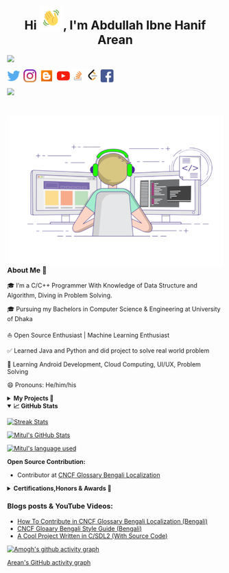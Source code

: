   
<!-- Updating my readme for GitHub-->

  

<h1  align="center">Hi <img  src="https://github.com/AbdullahArean/AbdullahArean/blob/main/Wave.gif"  height="55px"  width="55px">, I'm Abdullah Ibne Hanif Arean</h1>

<!-- Typing SVG by DenverCoder1 - https://github.com/DenverCoder1/readme-typing-svg -->

<p  align="center">

<!-- <a href="https://github.com/DenverCoder1/readme-typing-svg"> -->

<img  src="https://readme-typing-svg.herokuapp.com?color=E22FE4&width=380&height=45&lines=Open-Source+Enthusiast;Junior+Java/Python/C+Developer;Competitive+Programmer;Learning+In+Public;Real+World+Problem+Solver;Empowering+Others;Nice+To+Meet+You+...&center=true"></a>

  

</p>

  
  

<p  align="left">

<a  href="https://twitter.com/AbdullahArean"  target="blank"><img  align="center"  src="https://github.com/AbdullahArean/AbdullahArean/blob/main/socials/twitter.png"  title = "Twitter"  alt=""  height="30"  /></a>
<a  href="https://www.linkedin.com/in/abdullaharean/"  target="blank"><img  align="center"  src="https://github.com/mishmanners/MishManners/blob/master/socials/transparent-Linkedin-logo-icon.png"  alt=""  height="30"  /></a>
<a  href="https://www.instagram.com/not_sec_c/"  target="blank"><img  align="center"  src="https://github.com/AbdullahArean/AbdullahArean/blob/main/socials/instagram.png"  alt=""  height="30"  /></a>
<a  href="https://www.thoughtsofarean.blogspot.com"  target="blank"><img  align="center"  src="https://github.com/AbdullahArean/AbdullahArean/blob/main/socials/blogger.png"  alt=""  height="30"  /></a>
<a  href= "https://www.youtube.com/channel/UCrTNziSAR2lkan4Afm88_lQ"  target="blank"><img  align="center"  src="https://github.com/AbdullahArean/AbdullahArean/blob/main/socials/YouTube.png"  alt=""  height="30"  /></a>
<a  href= "https://stackoverflow.com/users/15420466/abdullah-ibne-hanif-arean"  target="blank"><img  align="center"  src="https://github.com/AbdullahArean/AbdullahArean/blob/main/socials/stackoverflow.png"  alt=""  height="30"  /></a>
<a  href="https://leetcode.com/AbdullahArean/"  target="blank"><img  align="center"  src="https://github.com/AbdullahArean/AbdullahArean/blob/main/socials/leetcode.png"  alt=""  height="30"  /></a>
<a  href="https://www.facebook.com/arean.abdullah"  target="blank"><img  align="center"  src="https://github.com/AbdullahArean/AbdullahArean/blob/main/socials/facebook.png"  alt=""  height="30"  /></a>
</p>

  

![](https://visitor-badge.glitch.me/badge?page_id=AbdullahArean.AbdullahArean)

<br  />

  

<!-- For adding Gif -->

<p><img  align="right"  alt="GIF"  src="https://github.com/AbdullahArean/AbdullahArean/blob/main/areancodes.gif"  width="500"  height="350"  /></p>

  
  
  

### About Me 🚀

🎓 I’m a C/C++ Programmer With Knowledge of Data Structure and Algorithm, Diving in Problem Solving.</br>

🎓 Pursuing my Bachelors in Computer Science & Engineering at University of Dhaka </br>

⛵ Open Source Enthusiast | Machine Learning Enthusiast</br>

✅ Learned Java and Python and did project to solve real world problem</br>

🌱 Learning Android Development, Cloud Computing, UI/UX, Problem Solving</br>

😄 Pronouns: He/him/his</br>

  
  
  

<!--
<h3>Things I code with</h3>

<p>

<img  alt="React"  src="https://img.shields.io/badge/-React-45b8d8?style=flat-square&logo=react&logoColor=white"  />

<img  alt="Webpack"  src="https://img.shields.io/badge/-Webpack-8DD6F9?style=flat-square&logo=webpack&logoColor=white"  />

<img  alt="Docker"  src="https://img.shields.io/badge/-Docker-46a2f1?style=flat-square&logo=docker&logoColor=white"  />

<img  alt="github actions"  src="https://img.shields.io/badge/-Github_Actions-2088FF?style=flat-square&logo=github-actions&logoColor=white"  />

<img  alt="Google Cloud Platform"  src="https://img.shields.io/badge/-Google_Cloud_Platform-1a73e8?style=flat-square&logo=google-cloud&logoColor=white"  />

<img  alt="TypeScript"  src="https://img.shields.io/badge/-TypeScript-007ACC?style=flat-square&logo=typescript&logoColor=white"  />

<img  alt="Insomnia"  src="https://img.shields.io/badge/-Insomnia-5849BE?style=flat-square&logo=insomnia&logoColor=white"  />

<img  alt="Apollo"  src="https://img.shields.io/badge/-Apollo%20GraphQL-311C87?style=flat-square&logo=apollo-graphql&logoColor=white"  />

<img  alt="Heroku"  src="https://img.shields.io/badge/-Heroku-430098?style=flat-square&logo=heroku&logoColor=white"  />

<img  alt="redux"  src="https://img.shields.io/badge/-Redux-764ABC?style=flat-square&logo=redux&logoColor=white"  />

<img  alt="ReactiveX"  src="https://img.shields.io/badge/-RxJs-B7178C?style=flat-square&logo=reactivex&logoColor=white"  />

<img  alt="GraphQL"  src="https://img.shields.io/badge/-GraphQL-E10098?style=flat-square&logo=graphql&logoColor=white"  />

<img  alt="Sass"  src="https://img.shields.io/badge/-Sass-CC6699?style=flat-square&logo=sass&logoColor=white"  />

<img  alt="Styled Components"  src="https://img.shields.io/badge/-Styled_Components-db7092?style=flat-square&logo=styled-components&logoColor=white"  />

<img  alt="git"  src="https://img.shields.io/badge/-Git-F05032?style=flat-square&logo=git&logoColor=white"  />

<img  alt="NestJs"  src="https://img.shields.io/badge/-NestJs-ea2845?style=flat-square&logo=nestjs&logoColor=white"  />

<img  alt="angular"  src="https://img.shields.io/badge/-Angular-DD0031?style=flat-square&logo=angular&logoColor=white"  />

<img  alt="npm"  src="https://img.shields.io/badge/-NPM-CB3837?style=flat-square&logo=npm&logoColor=white"  />

<img  alt="html5"  src="https://img.shields.io/badge/-HTML5-E34F26?style=flat-square&logo=html5&logoColor=white"  />

<img  alt="Brave browser"  src="https://img.shields.io/badge/-Brave_Browser-FB542B?style=flat-square&logo=brave&logoColor=white"  />

<img  alt="Rollup"  src="https://img.shields.io/badge/-Rollup-EC4A3F?style=flat-square&logo=rollup.js&logoColor=white"  />

<img  alt="d3js"  src="https://img.shields.io/badge/-D3.js-F9A03C?style=flat-square&logo=d3.js&logoColor=white"  />

<img  alt="Prettier"  src="https://img.shields.io/badge/-Prettier-F7B93E?style=flat-square&logo=prettier&logoColor=white"  />

<img  alt="MongoDB"  src="https://img.shields.io/badge/-MongoDB-13aa52?style=flat-square&logo=mongodb&logoColor=white"  />

<img  alt="Nodejs"  src="https://img.shields.io/badge/-Nodejs-43853d?style=flat-square&logo=Node.js&logoColor=white"  />

</p>
-->
<details>
<summary><b>My Projects 🙌</b></summary>

- [War Of Independence-1971(WOI-1971)](https://github.com/AbdullahArean/WOI-1971) - War Of Independence-1971(WOI-1971) is an SDL-based action game written in C language. Simple, clear, and easily customizable code made this game distinctive. Based on the Bangladeshi people's war of independence against Pakistani military forces in 1971. The bravery of the Bangladeshi Freedom Fighters is honored with great reverence in this game.<br>

- [Hospice-(The Ultimate Hospital Management System)](https://github.com/AbdullahArean/Hospice) - To reduce hastle of managing the financial, hospital administration, and clinical aspects, Hospice-(The Ultimate Hospital Management System) came into existence. It will benefit Hospitals or clinics by increasing Processing Speed and Results, Cost Effective, Reduction in Errors, Data Security and Retrieving Ability, Improved Patient Care with Quality and Compliance. It is written in Java and used JavaFx for graphics.<br>

<!--

- [GitHub Campus Expert](https://githubcampus.expert/experts) - Campus Experts are student leaders that strive to build diverse and inclusive spaces to learn skills, share their experiences, and build projects together. They can be found across the globe leading in-person and online conferences, meetups, and hackathons, and maintaining open source projects.<br>

- [AWS Community Builder](https://aws.amazon.com/developer/community/community-builders/community-builders-directory/?cb-cards.sort-by=item.additionalFields.cbName&cb-cards.sort-order=asc&awsf.builder-category=*all&awsf.location=*all&awsf.year=*all&cb-cards.q=Mitul&cb-cards.q_operator=AND) – AWS Community builders are very enthusiast about Cloud and they do experiment cloud features and do test some awesome features and enlightens their community <br>

- [Microsoft Learn Student Ambassador]( https://studentambassadors.microsoft.com/en-US/profile/94378 ) - Conducted workshops & webinars on Azure, GitHub & Git etc.<br>

- [Auth0 Ambassador]( https://auth0.com/ambassador-program) – Auth0 Ambassadors are passionate community leaders and they learn Auth0 technologies and share these within his community<br>

- [Postman Student Leader](https://www.postman.com/company/student-program/#student-expert-program)– Postman Student Leaders are Postman Student experts and are passionate about API’s and builds API’s and share the knowledge within his community<br>

- Speaker at [GDG Cloud Dhaka](https://gdg.community.dev/gdg-cloud-dhaka/) at Devfest 2021 for [Introduction to Cloud Computing, GCP and QWIKLABS](https://youtu.be/_jQH1MH6x5E))<br> -->

  

</details>

  
  

<details  open="">

<summary><b>📈 GitHub Stats</b></summary>

<p  align="center">

<a  href="https://github.com/AbdullahArean/AbdullahArean"><img  alt="Streak Stats"  src="https://github-readme-streak-stats.herokuapp.com/?user=AbdullahArean&theme=highcontrast"/></a>

<a  href="https://github.com/AbdullahArean/AbdullahArean"><img  alt="Mitul's GitHub Stats"  src="https://github-readme-stats.vercel.app/api?username=AbdullahArean&show_icons=true&theme=merko"  width=55%/></a>

<a  href="https://github.com/AbdullahArean/AbdullahArean"><img  alt="Mitul's language used"  src="https://github-readme-stats.vercel.app/api/top-langs/?username=AbdullahArean&layout=compact&langs_count=8&theme=gruvbox"  width=40%/></a>

</details>

  
  

<summary><b>Open Source Contribution:</b></summary>

- Contributor at [CNCF Glossary Bengali Localization](https://github.com/cncf/glossary/blob/86b606003a7391d30e3c9d57c9e53cbcc22467d8/.github/settings.yml#L110)<br>

<!-- - Maintainer at [Kubernetes Bengali Documentation](https://github.com/kubernetes/website/blob/f376f3be0ca1636be41c179ebfc2f78568751beb/OWNERS_ALIASES#L12) -->

</details>

  
  
  
<details>
 <summary><b>Certifications,Honors & Awards 🏅</b></summary>
 - [Google IT Support Professional Certificate](https://coursera.org/share/7807d7053525fb1090029ece2b1a7f05)Learned about the Bits and Bytes of Computer Networking,Technical Support Fundamentals, System Administration and IT Infrastructure Services ,IT Security: Defense against the digital dark arts,Operating Systems: Becoming a Power User. Approximately 30 Weeks to accomplish completely with hands on lab.
 - [Python For Everybody](https://www.coursera.org/specializations/python) Learned Basic Python, Using Databases with Python,Python Data Structures,Using Python to Access Web Data, Retrieving, Processing, and Visualizing Data with Python. Approximately 32 Weeks to accomplish completely with hands on lab.

 <!-- - Became [QWIKLABS]( https://www.qwiklabs.com/) Hall of Fame for completing Google Cloud Labs through QWIKLABS <br>

- Received [ Postman Student Expert](https://api.badgr.io/public/assertions/7sh5kY81RYGBPb1NHLFilw?identity__email=shahriyarAbdullahArean%40gmail.com) badge for completing labs of Postman <br>

- Selected as a scholarship recipient for [KubeCon + CloudNativeCon](https://events19.linuxfoundation.org/events/kubecon-cloudnativecon-north-america-2019/) <br>

- Became [Postman Student Expert](https://badgr.com/public/assertions/7sh5kY81RYGBPb1NHLFilw?identity__email=shahriyarAbdullahArean%40gmail.com) after completing training on Postman <br>

- Blog shared by Dev Community [Post](https://twitter.com/ThePracticalDev/status/1476840641338527753) -->

</details>
  
  
  
  

<!-- Adding private contributions count to total commits count -->

<!-- ![Anurag's GitHub stats](https://github-readme-stats.vercel.app/api?username=AbdullahArean&count_private=true)-->

<!-- Showing icons

![Anurag's GitHub stats](https://github-readme-stats.vercel.app/api?username=anuraghazra&show_icons=true)

<!--theme colour change

<!-- ![Anurag's GitHub stats](https://github-readme-stats.vercel.app/api?username=AbdullahArean&show_icons=true&theme=merko/dark/ radical/ merko/ gruvbox/ tokyonight/ onedark/ cobalt/ synthwave/highcontrast/ dracula) -->

  
  
  

### Blogs posts & YouTube Videos:
- [How To Contribute in CNCF Glossary Bengali Localization (Bengali)](https://thoughtsofarean.blogspot.com/2022/08/glossary.html)
- [CNCF Gloaary Bengali Style Guide (Bengali)](https://thoughtsofarean.blogspot.com/2022/08/blog-post.html)
- [A Cool Project Written in C/SDL2 (With Source Code)](https://www.youtube.com/watch?v=1e38v-MTL8w)

<!-- [CKA &amp; CKAD Series &lpar;Part 6&rpar;: Services](https://dev.to/AbdullahArean/cka-ckad-series-part-6-services-pi6)

- [CKA &amp; CKAD Series &lpar;Part 5&rpar;: Networking](https://dev.to/AbdullahArean/cka-ckad-series-part-5-networking-4dpe)

- [Edit your files in vim](https://dev.to/AbdullahArean/edit-your-files-in-vim-2llm)

- [CKA &amp; CKAD Series &lpar;Part 4&rpar;: Deployment &amp; roll out](https://dev.to/AbdullahArean/cka-ckad-series-part-4-deployment-roll-out-1655)

- [CKA &amp; CKAD Series &lpar;Part 3&rpar;: Replication controller &amp; replicaset](https://dev.to/AbdullahArean/cka-ckad-series-part2-replication-controller-replicaset-23lg)

- [Use yaml format for Kubernetes from VS Code extension](https://dev.to/AbdullahArean/use-yaml-format-for-kubernetes-from-vs-code-extension-3n9e)

- [CKA &amp; CKAD Series &lpar;Part2&rpar;: Basics of Yaml &amp; creating a pod using yaml](https://dev.to/AbdullahArean/cka-ckad-series-part2-basics-of-yaml-creating-a-pod-using-yaml-39dh)

- [Install MicroK8s in Ubuntu](https://dev.to/AbdullahArean/install-microk8s-in-ubuntu-3jfj)

- [[Solved] The connection to the server 127.0.0.1:16443 was refused - did you specify the right host or port? &lpar;Ubuntu&rpar;](https://dev.to/AbdullahArean/solved-the-connection-to-the-server-12700116443-was-refused-did-you-specify-the-right-host-or-port-fdp)

- [Kubernetes series &lpar;Part 3&rpar;: Use kubectl](https://dev.to/AbdullahArean/kubernetes-series-part-3-use-kubectl-2ja3) -->

  
  

<!-- ### Coding Stats -->

<!--START_SECTION:waka-->

<!--

```text

Python 1 hr 29 mins █████████████████████░░░░ 84.55 %

YAML 16 mins ████░░░░░░░░░░░░░░░░░░░░░ 15.45 %

``` -->

  

<!--END_SECTION:waka-->

  
  

<!--..-->

  

[![Amogh's github activity graph](https://activity-graph.herokuapp.com/graph?username=AbdullahArean&bg_color=000000&color=3620f7&line=5a0c99&point=1adbce&area=true&hide_border=true)](https://github.com/ashutosh00710/github-readme-activity-graph)

[Arean's GitHub activity graph](https://activity-graph.herokuapp.com/graph?username=AbdullahArean&theme=xcode)